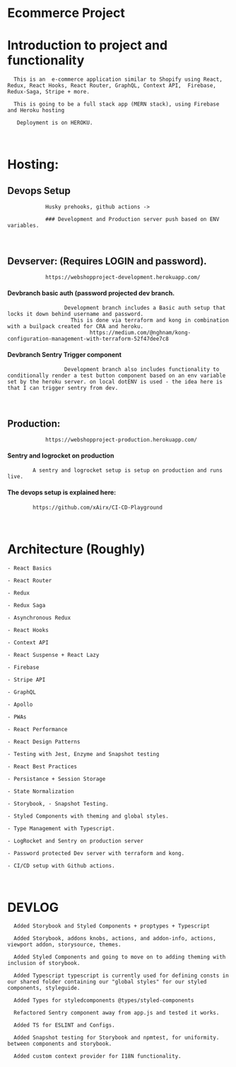 # Ecommerce Project

# Introduction to project and functionality

      This is an  e-commerce application similar to Shopify using React, Redux, React Hooks, React Router, GraphQL, Context API,  Firebase, Redux-Saga, Stripe + more.

      This is going to be a full stack app (MERN stack), using Firebase and Heroku hosting

       Deployment is on HEROKU.

&nbsp;
&nbsp;
&nbsp;
&nbsp;
&nbsp;
&nbsp;
&nbsp;
&nbsp;

# Hosting:

## Devops Setup

                Husky prehooks, github actions ->

                ### Development and Production server push based on ENV variables.
                
                
&nbsp;
&nbsp;
&nbsp;
&nbsp;
&nbsp;
&nbsp;
&nbsp;
&nbsp;                

## Devserver: (Requires LOGIN and password).

                https://webshopproject-development.herokuapp.com/


#### Devbranch basic auth (password projected dev branch.

                      Development branch includes a Basic auth setup that locks it down behind username and password.
                        This is done via terraform and kong in combination with a builpack created for CRA and heroku.
                              https://medium.com/@nghnam/kong-configuration-management-with-terraform-52f47dee7c8



#### Devbranch Sentry Trigger component

                      Development branch also includes functionality to conditionally render a test button component based on an env variable set by the heroku server. on local dotENV is used - the idea here is that I can trigger sentry from dev.
&nbsp;
&nbsp;
&nbsp;
&nbsp;
&nbsp;
&nbsp;
&nbsp;
&nbsp;
## Production:

                https://webshopproject-production.herokuapp.com/


#### Sentry and logrocket on production

            A sentry and logrocket setup is setup on production and runs live.
            

#### The devops setup is explained here:

            https://github.com/xAirx/CI-CD-Playground



&nbsp;
&nbsp;
&nbsp;
&nbsp;
&nbsp;
&nbsp;
&nbsp;
&nbsp;

# Architecture (Roughly)

    - React Basics

    - React Router

    - Redux

    - Redux Saga

    - Asynchronous Redux

    - React Hooks

    - Context API

    - React Suspense + React Lazy

    - Firebase

    - Stripe API

    - GraphQL

    - Apollo

    - PWAs

    - React Performance

    - React Design Patterns

    - Testing with Jest, Enzyme and Snapshot testing

    - React Best Practices

    - Persistance + Session Storage

    - State Normalization
    
    - Storybook, - Snapshot Testing.
    
    - Styled Components with theming and global styles.
    
    - Type Management with Typescript.
    
    - LogRocket and Sentry on production server
    
    - Password protected Dev server with terraform and kong.
    
    - CI/CD setup with Github actions. 
    
&nbsp;
&nbsp;
&nbsp;
&nbsp;
&nbsp;
&nbsp;
&nbsp;
&nbsp;
# DEVLOG

      Added Storybook and Styled Components + proptypes + Typescript

      Added Storybook, addons knobs, actions, and addon-info, actions, viewport addon, storysource, themes.

      Added Styled Components and going to move on to adding theming with inclusion of storybook.

      Added Typescript typescript is currently used for defining consts in our shared folder containing our "global styles" for our styled components, styleguide.

      Added Types for styledcomponents @types/styled-components

      Refactored Sentry component away from app.js and tested it works.

      Added TS for ESLINT and Configs.

      Added Snapshot testing for Storybook and npmtest, for uniformity. between components and storybook.
      
      Added custom context provider for I18N functionality.
      
      
